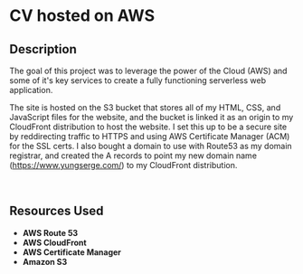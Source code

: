 <h1>CV hosted on AWS</h1>

<h2>Description</h2>
 The goal of this project was to leverage the power of the Cloud (AWS) and some of it's key services to create a fully functioning serverless web application.  

The site is hosted on the S3 bucket that stores all of my HTML, CSS, and JavaScript files for the website, and the bucket is linked it as an origin to my CloudFront distribution to host the website. I set this up to be a secure site by reddirecting traffic to HTTPS and using AWS Certificate Manager (ACM) for the SSL certs. I also bought a domain to use with Route53 as my domain registrar, and created the A records to point my new domain name (https://www.yungserge.com/) to my CloudFront distribution.

 <br />


<h2>Resources Used </h2>

- <b>AWS Route 53</b>
- <b>AWS CloudFront</b>
- <b>AWS Certificate Manager</b>
- <b>Amazon S3</b>


